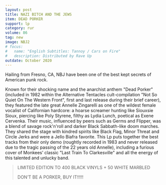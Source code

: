 ```yaml
---
layout: post
title: NAZI BITCH AND THE JEWS
item: DEAD PORKER
support: lp
category: rur
volume: 86
tag: new
image: NBJ2
# focus:
#   name: "English Subtitles: Tannoy / Cars on Fire"
#   description: Distributed by Rave Up
outdate: October 2020
---
```


Hailing from Fresno, CA, NBJ have been one of the best kept secrets of American punk rock.

Known for their shocking name and the anarchist anthem "Dead Porker" (included in 1982 within the Alternative Tentacles cult-compilation "Not So Quiet On The Western Front", first and last release during their brief career), they featured the late great Annelle Zingarelli as one of the wildest female vocalist of Californian hardcore: a hoarse screamer hunting like Siouxsie Sioux, piercing like Poly Styrene, filthy as Lydia Lunch, poetical as Exene Cervenka. Their music, influenced by peers such as Germs and Flipper, was a blend of savage rock'n'roll and darker Black Sabbath-like doom marches. They shared the stage with kindred spirits like Black Flag, Minor Threat and Circle Jerks and were a Jello Biafra favorite. This Lp puts together the best tracks from their only demo (roughtly recorded in 1983 and never released due to the tragic passing of the 22 years old Annelle), including a furious cover of Monkees’ classic "Last Train To Clarkesville" and all the energy of this talented and unlucky band.

> LIMITED EDITION TO 400 BLACK VINYLS + 50 WHITE MARBLED
>
> DON’T BE A PORKER, BUY IT!!!!!
